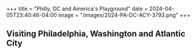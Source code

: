 +++
title = "Philly, DC and America's Playground"
date = 2024-04-05T23:40:46-04:00
image = "/images/2024-PA-DC-ACY-3793.png"
+++

## Visiting Philadelphia, Washington and Atlantic City

